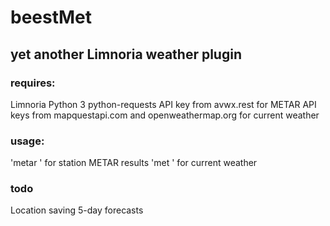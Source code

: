 # beestMet
## yet another Limnoria weather plugin

### requires:
Limnoria
Python 3
python-requests
API key from avwx.rest for METAR
API keys from mapquestapi.com and openweathermap.org for current weather

### usage:
'metar <ICAO code>' for station METAR results
'met <location>' for current weather

### todo
Location saving
5-day forecasts
